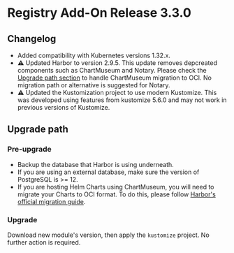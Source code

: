 # Registry Add-On Release 3.3.0

## Changelog

- Added compatibility with Kubernetes versions 1.32.x.
- :warning: Updated Harbor to version 2.9.5. This update removes depcreated components such as ChartMuseum and Notary. Please check the [Upgrade path section](#upgrade-path) to handle ChartMuseum migration to OCI. No migration path or alternative is suggested for Notary.
- :warning: Updated the Kustomization project to use modern Kustomize. This was developed using features from kustomize 5.6.0 and may not work in previous versions of Kustomize.

## Upgrade path

### Pre-upgrade
* Backup the database that Harbor is using underneath.
* If you are using an external database, make sure the version of PostgreSQL is >= 12.
* If you are hosting Helm Charts using ChartMuseum, you will need to migrate your Charts to OCI format. To do this, please follow [Harbor's official migration guide](https://github.com/goharbor/harbor/wiki/Migrate-helm-chart-to-oci-registry-in-Harbor).

### Upgrade
Download new module's version, then apply the `kustomize` project. No further action is required.
